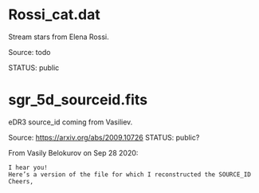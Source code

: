 Rossi_cat.dat
=============

Stream stars from Elena Rossi. 

Source: todo

STATUS: public

sgr_5d_sourceid.fits
====================

eDR3 source_id coming from Vasiliev. 

Source: https://arxiv.org/abs/2009.10726
STATUS: public?

From Vasily Belokurov on Sep 28 2020:

    I hear you!
    Here’s a version of the file for which I reconstructed the SOURCE_ID
    Cheers,


